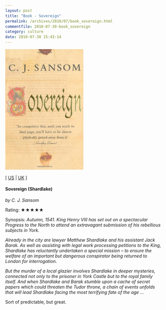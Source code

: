 ```yaml
---
layout: post
title: "Book - Sovereign"
permalink: /archives/2010/07/book_sovereign.html
commentfile: 2010-07-30-book_sovereign
category: culture
date: 2010-07-30 15:43:14
---
```


<img class="photo right" src="/assets/images/0330436082.jpg" width="250" alt="Sovereign (Shardlake) cover" />

\[ [US](http://www.amazon.com/o/asin/0330436082) | [UK](http://www.amazon.co.uk/o/asin/0330436082) \]

#### Sovereign (Shardlake)

<em>by C. J. Sansom</em>

Rating: ★★★★★

<div class="book_synopsis" markdown="1">
Synopsis: <em>Autumn, 1541. King Henry VIII has set out on a spectacular Progress to the North to attend an extravagant submission of his rebellious subjects in York.

Already in the city are lawyer Matthew Shardlake and his assistant Jack Barak. As well as assisting with legal work processing petitions to the King, Shardlake has reluctantly undertaken a special mission – to ensure the welfare of an important but dangerous conspirator being returned to London for interrogation.

But the murder of a local glazier involves Shardlake in deeper mysteries, connected not only to the prisoner in York Castle but to the royal family itself. And when Shardlake and Barak stumble upon a cache of secret papers which could threaten the Tudor throne, a chain of events unfolds that will lead Shardlake facing the most terrifying fate of the age ... </em>

</div>
Sort of predictable, but great.
